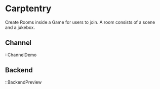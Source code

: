 # Carptentry

Create Rooms inside a Game for users to join.
A room consists of a scene and a jukebox. 

## Channel

::ChannelDemo

## Backend

::BackendPreview